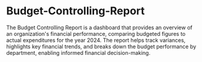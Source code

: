 # Budget-Controlling-Report
The Budget Controlling Report is a dashboard that provides an overview of an organization's financial performance, comparing budgeted figures to actual expenditures for the year 2024. The report helps track variances, highlights key financial trends, and breaks down the budget performance by department, enabling informed financial decision-making.
